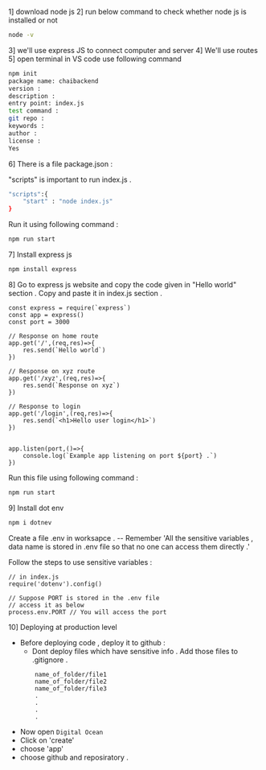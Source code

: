 1] download node js
2] run below command to check whether node js is installed or not
```bash
node -v
```

3] we'll use express JS to connect computer and server
4] We'll use routes
5] open terminal in VS code
use following command
```bash
npm init
package name: chaibackend
version : 
description : 
entry point: index.js
test command : 
git repo : 
keywords : 
author : 
license : 
Yes
```

6] There is a file package.json : 

"scripts" is important to run index.js .

```bash
"scripts":{
    "start" : "node index.js"
}
```

Run it using following command : 
```bash
npm run start
```

7] Install express js
```bash 
npm install express
```

8] Go to express js website and copy the code given in "Hello world" section . Copy and paste it in index.js section . 

```JS
const express = require(`express`)
const app = express()
const port = 3000

// Response on home route
app.get('/',(req,res)=>{
    res.send(`Hello world`)
})

// Response on xyz route
app.get('/xyz',(req,res)=>{
    res.send(`Response on xyz`)
})

// Response to login 
app.get('/login',(req,res)=>{
    res.send(`<h1>Hello user login</h1>`)
})


app.listen(port,()=>{
    console.log(`Example app listening on port ${port} .`)
})
```

Run this file using following command : 
```bash 
npm run start
```

9] Install dot env
```bash
npm i dotnev
```

Create a file .env in worksapce . 
-- Remember 'All the sensitive variables , data name is stored in .env file so that no one can access them directly .'

Follow the steps to use sensitive variables : 
```JS 
// in index.js
require('dotenv').config()

// Suppose PORT is stored in the .env file
// access it as below
process.env.PORT // You will access the port
```


10] Deploying at production level
- Before deploying code , deploy it to github : 
    - Dont deploy files which have sensitive info . Add those files to .gitignore . 
    ```git
        name_of_folder/file1
        name_of_folder/file2
        name_of_folder/file3
        .
        .
        .
        .
    ```
- Now open `Digital Ocean` 
- Click on 'create'
- choose 'app'
- choose github and reposiratory .